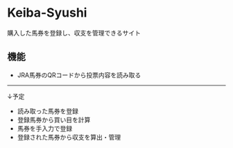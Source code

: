 # Keiba-Syushi
購入した馬券を登録し、収支を管理できるサイト

## 機能

- JRA馬券のQRコードから投票内容を読み取る
-----
↓予定
- 読み取った馬券を登録
- 登録馬券から買い目を計算
- 馬券を手入力で登録
- 登録された馬券から収支を算出・管理
